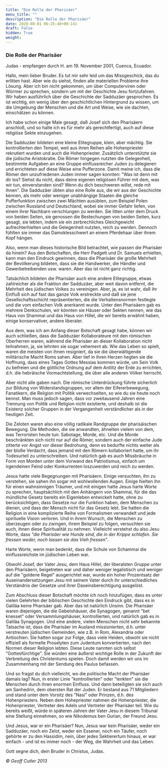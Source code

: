 ```yaml
---
title: "Die Rolle der Pharisäer"
menu_title: ""
description: "Die Rolle der Pharisäer"
date: 2020-08-01 06:25:48+00:141
draft: False
hidden: True
weight:
---
```

### Die Rolle der Pharisäer

Judas - empfangen durch H. am 19. November 2001, Cuenca, Ecuador.

Hallo, mein lieber Bruder. Es tut mir sehr leid um das Missgeschick, das du erlitten hast. Aber wie du siehst, finden alle materiellen Probleme ihre Lösung. Aber ich bin nicht gekommen, um über Computerviren oder Würmer zu sprechen, sondern um mit der Geschichte Jesu fortzufahren. Wir haben ausführlich über die Geschichte der Sadduzäer gesprochen. Es ist wichtig, ein wenig über den geschichtlichen Hintergrund zu wissen, um die Umgebung der Menschen und die Art und Weise, wie sie dachten, einschätzen zu können.

Ich habe schon einige Male gesagt, daß Josef sich den Pharisäern anschloß, und so halte ich es für mehr als gerechtfertigt, auch auf diese religiöse Sekte einzugehen.

Die Sadduzäer bildeten eine kleine Elitegruppe, klein, aber mächtig. Sie kontrollierten den Tempel, weil aus ihren Reihen alle Hohenpriester rekrutiert wurden und auch die Hohenpriester. Zusätzlich unterstützte sie die jüdische Aristokratie. Die Römer hingegen nutzten die Gelegenheit, bestimmte Aufgaben an eine Gruppe einflussreicher Juden zu delegieren und errichteten auf diese Weise eine Pufferzone. Damit meine ich, dass die Römer den unzufriedenen Juden immer sagen konnten: "Was ist denn mit dir los? Siehst du nicht, dass deine eigenen religiösen Führer mit dem, was wir tun, einverstanden sind? Wenn du dich beschweren willst, rede mit ihnen". Die Sadduzäer übten also eine Rolle aus, die wir aus der Geschichte kennen, als mehr oder weniger unabhängige Staaten die gleiche Pufferfunktion zwischen zwei Mächten ausübten, zum Beispiel Polen zwischen Russland und Deutschland, wobei sie immer Gefahr liefen, von einem ihrer Nachbarn verschlungen zu werden. Sie litten unter dem Druck von beiden Seiten, sie genossen die Bestechungen von beiden Seiten, kurz gesagt, sie lebten, indem sie ein zerbrechliches Gleichgewicht aufrechterhielten und die Gelegenheit nutzten, reich zu werden. Dennoch fühlten sie immer das Damoklesschwert an einem Pferdehaar über ihrem Kopf hängen.

Also, wenn man dieses historische Bild betrachtet, wie passen die Pharisäer da hinein? Aus den Botschaften, die Herr Padgett und Dr. Samuels erhielten, kann man den Eindruck gewinnen, dass die Pharisäer die große Mehrheit der Bevölkerung bildeten, dass sie die Handwerker, die Händler und Gewerbetreibenden usw. waren. Aber das ist nicht ganz richtig.

Tatsächlich bildeten die Pharisäer auch eine andere Elitegruppe, etwas zahlreicher als die Fraktion der Sadduzäer, aber weit davon entfernt, die Mehrheit des jüdischen Volkes zu vereinigen. Aber, ja, es ist wahr, daß ihr Einfluß sich auf fast das ganze Volk erstreckte und daß sie jene Gesellschaftsschicht repräsentierten, die die Verhaltensnormen festlegte und die vom einfachen Volk anerkannt wurde. Unter den Pharisäern gab es mehrere Denkschulen, wir könnten sie Häuser oder Sekten nennen, wie das Haus von Shammai und das Haus von Hillel, die wir bereits erwähnt haben, einige konservativer, andere liberaler.

Aus dem, was ich am Anfang dieser Botschaft gesagt habe, können wir auch schließen, dass die Sadduzäer Kollaborateure mit den römischen Oberherren waren, während die Pharisäer an dieser Kollaboration nicht teilnahmen, ja, sie lehnten sie sogar vehement ab. Wie das Leben so spielt, waren die meisten von ihnen resigniert, da sie die überwältigende militärische Macht Roms sahen. Aber tief in ihren Herzen hegten sie die Hoffnung, dass eines Tages Gottes Messias kommen würde, um Sein Volk zu befreien und die göttliche Ordnung auf dem Antlitz der Erde zu errichten, d.h. die hebräische Vormachtstellung, die über alle anderen Völker herrscht.

Aber nicht alle gaben nach. Die römische Unterdrückung führte sicherlich zur Bildung von Widerstandsgruppen, vor allem der Eifererbewegung, Fanatikern, die Religion mit Politik verwechselten, so wie du sie heute noch kennst. Man muss jedoch sagen, dass vor zweitausend Jahren eine Trennung von Politik und Religion nicht existierte, und deshalb ist die Existenz solcher Gruppen in der Vergangenheit verständlicher als in der heutigen Zeit.

Die Zeloten waren also eine völlig radikale Randgruppe der pharisäischen Bewegung. Die Methoden, die sie anwandten, ähnelten vielem von dem, was Terroristen heute tun: Sabotage, Morde, etc. Und die Morde beschränkten sich nicht nur auf die Römer, sondern auch der einfache Jude zitterte vor Angst vor dieser Bedrohung, denn es bedurfte nichts weiter als der bloße Verdacht, dass jemand mit den Römern kollaboriert hatte, um ihr Todesurteil zu unterschreiben. Und natürlich gab es auch Missbräuche in Form von Morden unter dem Vorwand des Patriotismus, einfach um irgendeinen Feind oder Konkurrenten loszuwerden und reich zu werden.

Jesus hatte viele Begegnungen mit Pharisäern. Einige versuchten, ihn zu verstehen, sie sahen ihn sogar mit wohlwollenden Augen. Einige hielten ihn für einen wahnsinnigen Träumer, und mit einigen hatte Jesus harte Worte zu sprechen, hauptsächlich mit den Anhängern von Shammai, für die das mündliche Gesetz bereits ein Eigenleben entwickelt hatte, ohne zu berücksichtigen, dass Gesetze nur die Funktion haben, dem Menschen zu dienen, und dass der Mensch nicht für das Gesetz lebt. Sie hatten die Religion in eine komplizierte Reihe von Formalismen verwandelt und jede spirituelle Vision verloren. Und in ihrem Wunsch, die Menschen zu überzeugen oder zu zwingen, ihrem Beispiel zu folgen, versuchten sie auch, ihnen diese Spiritualität zu nehmen. Vielleicht verstehst du also Jesu Worte, dass *"die Pharisäer wie Hunde sind, die in der Krippe schlafen. Sie fressen weder, noch lassen sie das Vieh fressen"*.

Harte Worte, wenn man bedenkt, dass die Schule von Schammai die einflussreichste im jüdischen Leben war.

Obwohl Josef, der Vater Jesu, dem Haus Hillel, der liberalsten Gruppe unter den Pharisäern, beigetreten war und daher weniger legalistisch und weniger auf die "goldene Regel" ausgerichtet war, wurde ein hoher Prozentsatz der Auseinandersetzungen Jesu mit seinem Vater durch ihr unterschiedliches Verständnis der Gesetze und ihrer Daseinsberechtigung ausgelöst.

Zum Abschluss dieser Botschaft möchte ich noch hinzufügen, dass es unter vielen Gelehrten der biblischen Geschichte den Eindruck gibt, dass es in Galiläa keine Pharisäer gab. Aber das ist natürlich Unsinn. Die Pharisäer waren diejenigen, die die Gebetshäuser, die Synagogen, genannt "bet knesset" oder Versammlungshäuser, kontrollierten, und natürlich gab es in Galiläa Synagogen. Und eine andere, vielen Menschen nicht sehr bekannte Tatsache ist, dass die Pharisäer im Ausland missionierten, d.h. unter verstreuten jüdischen Gemeinden, wie z.B. in Rom, Alexandria oder Antiochien. Sie hatten sogar zur Folge, dass viele Heiden, obwohl sie nicht offiziell als formelle Proselyten zum Judentum konvertierten, nach den Normen dieser Religion lebten. Diese Leute nannten sich selbst "Gottesfürchtige". Sie würden eine äußerst wichtige Rolle in der Zukunft der Verbreitung des Christentums spielen. Doch damit werden wir uns im Zusammenhang mit der Sendung des Paulus befassen.

Und so fragst du dich vielleicht, wo die politische Macht der Pharisäer damals lag? Nun, in erster Linie "kontrollierten" oder "lenkten" sie die Menschen durch ihren enormen Einfluss. Und dann beteiligten sie sich auch am Sanhedrin, dem obersten Rat der Juden. Er bestand aus 71 Mitgliedern und stand unter dem Vorsitz des "Nasi" oder Prinzen, d.h. des Hohenpriesters. Neben dem Hohepriester nahmen die Hohenpriester, die Hohenpriester, Vertreter des Adels und Vertreter der Pharisäer teil. Wie du bereits weißt, würde in späteren Jahren der Vater Jesu in diesem Tribunal eine Stellung einnehmen, so wie Nikodemus ben Gurian, der Freund Jesu.

Und Jesus, war er ein Pharisäer? Nun, Jesus war kein Pharisäer, weder ein Sadduzäer, noch ein Zelot, weder ein Essener, noch ein Täufer, noch gehörte er zu den Hassidim, nein, über jedes Sektierertum hinaus, er war einfach - und ist es immer noch - der Weg, die Wahrheit und das Leben.

Gott segne dich, dein Bruder in Christus, Judas.

*© Geoff Cutler 2013*
